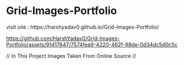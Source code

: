 # Grid-Images-Portfolio

<p>
  visit site : https://harshyadav0.github.io/Grid-Images-Portfolio/
</p>

https://github.com/HarshYadav0/Grid-Images-Portfolio/assets/91417647/7574fea9-4220-462f-98de-0d34dc5d0c5c

// In This Project Images Taken From Online Source  //
